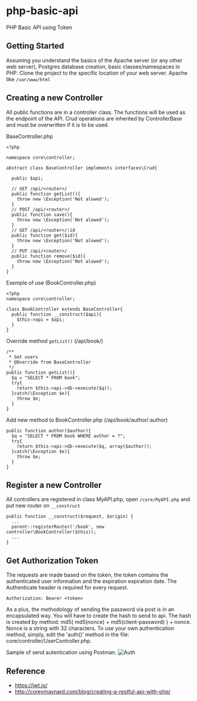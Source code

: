 # php-basic-api
PHP Basic API using Token

## Getting Started
Assuming you understand the basics of the Apache server (or any other web server), Postgres database creation, basic classes/namespaces in PHP. Clone the project to the specific location of your web server. Apache like `/var/www/html`

## Creating a new Controller
All public functions are in a controller class. The functions will be used as the endpoint of the API. Crud operations are inherited by ControllerBase and must be overwritten if it is to be used.

BaseController.php
```
<?php

namespace core\controller;

abstract class BaseController implements interfaces\Crud{
  
  public $api;

  // GET /api/<router>/
  public function getList(){
    throw new \Exception('Not alowed');
  }
  // POST /api/<router>/
  public function save(){ 
    throw new \Exception('Not alowed');
  }
  // GET /api/<router>/:id
  public function get($id){
    throw new \Exception('Not alowed');
  }
  // PUT /api/<router>/
  public function remove($id){
    throw new \Exception('Not alowed');
  }
}
```
Exemple of use (BookController.php) 
```
<?php
namespace core\controller;

class BookController extends BaseController{
  public function __construct($api){
    $this->api = $api;
  }
}
```
Override method `getList()` (/api/book/)
```
/**
 * Get users
 * @Override from BaseController
 */
public function getList(){
  $q = "SELECT * FROM book";
  try{
    return $this->api->db->execute($q));
  }catch(\Exception $e){
    throw $e;
  }
}
```
Add new method to BookController.php (/api/book/author/:author)
```
public function author($author){
  $q = "SELECT * FROM book WHERE author = ?";
  try{
    return $this->api->db->execute($q, array($author));
  }catch(\Exception $e){
    throw $e;
  }  
}
```
## Register a new Controller
All controllers are registered in class MyAPI.php, open `/core/MyAPI.php` and put new router on `__construct`
```
public function __construct($request, $origin) {
  ...
  parent::registerRouter('/book', new controller\BookController($this));
  ...
}
```
## Get Authorization Token

The requests are made based on the token, the token contains the authenticated user information and the expiration expiration date. The Authenticate header is required for every request. 

`Authorization: Bearer <token>`

As a plus, the methodology of sending the password via post is in an encapsulated way. You will have to create the hash to send to api. The hash is created by method: md5( md5(nonce) + md5(client-password) ) + nonce. Nonce is a string with 32 characters. To use your own authentication method, simply, edit the 'auth()' method in the file: core/controller/UserController.php.

Sample of send autentication using Postman.
![Auth](https://i.postimg.cc/mr5jbqmn/api-auth.png)

## Reference
* https://jwt.io/
* http://coreymaynard.com/blog/creating-a-restful-api-with-php/
